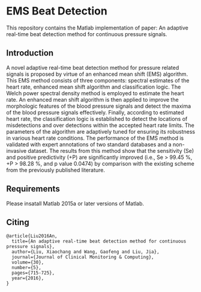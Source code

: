 # EMS Beat Detection

This repository contains the Matlab implementation of paper: An adaptive real-time beat detection method for continuous pressure signals.



## Introduction

A novel adaptive real-time beat detection method for pressure related signals is proposed by virtue of an enhanced mean shift (EMS) algorithm. This EMS method consists of three components: spectral estimates of the heart rate, enhanced mean shift algorithm and classification logic. The Welch power spectral density method is employed to estimate the heart rate. An enhanced mean shift algorithm is then applied to improve the morphologic features of the blood pressure signals and detect the maxima of the blood pressure signals effectively. Finally, according to estimated heart rate, the classification logic is established to detect the locations of misdetections and over detections within the accepted heart rate limits. The parameters of the algorithm are adaptively tuned for ensuring its robustness in various heart rate conditions. The performance of the EMS method is validated with expert annotations of two standard databases and a non-invasive dataset. The results from this method show that the sensitivity (Se) and positive predictivity (+P) are significantly improved (i.e., Se > 99.45 %, +P > 98.28 %, and p value 0.0474) by comparison with the existing scheme from the previously published literature.


## Requirements

Please insatall Matlab 2015a or later versions of Matlab.

## Citing

```
@article{Liu2016An,
  title={An adaptive real-time beat detection method for continuous pressure signals},
  author={Liu, Xiaochang and Wang, Gaofeng and Liu, Jia},
  journal={Journal of Clinical Monitoring & Computing},
  volume={30},
  number={5},
  pages={715-725},
  year={2016},
}
```
